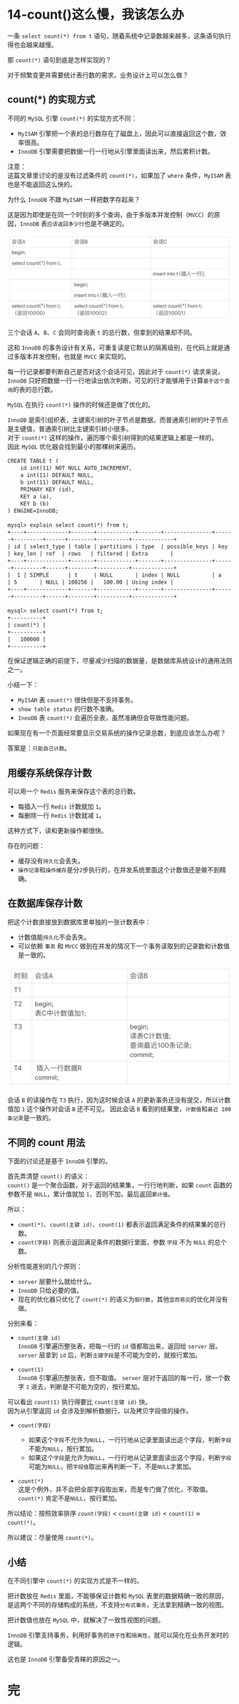 # 14-count()这么慢，我该怎么办

一条 `select count(*) from t` 语句，随着系统中记录数越来越多，这条语句执行得也会越来越慢。

那 `count(*)` 语句到底是怎样实现的？

对于频繁变更并需要统计表行数的需求，业务设计上可以怎么做？

## count(*) 的实现方式

不同的 `MySQL` 引擎 `count(*)` 的实现方式不同：
- `MyISAM` 引擎把一个表的总行数存在了磁盘上，因此可以直接返回这个数，效率很高。
- `InnoDB` 引擎需要把数据一行一行地从引擎里面读出来，然后累积计数。

注意：  
这篇文章里讨论的是没有过滤条件的 `count(*)`，如果加了 `where` 条件，`MyISAM` 表也是不能返回这么快的。

为什么 `InnoDB` 不跟 `MyISAM` 一样把数字存起来？

这是因为即使是在同一个时刻的多个查询，由于多版本并发控制（`MVCC`）的原因，`InnoDB` 表`应该返回多少行`也是不确定的。

![example1](./img14/example1.png)

三个会话 `A`、`B`、`C` 会同时查询表 `t` 的总行数，但拿到的结果却不同。

这和 `InnoDB` 的事务设计有关系，可重复读是它默认的隔离级别，在代码上就是通过多版本并发控制，也就是 `MVCC` 来实现的。

每一行记录都要判断自己是否对这个会话可见，因此对于 `count(*)` 请求来说，`InnoDB` 只好把数据一行一行地读出依次判断，可见的行才能够用于计算`基于这个查询`的表的总行数。

`MySQL` 在执行 `count(*)` 操作的时候还是做了优化的。

`InnoDB` 是索引组织表，主键索引树的叶子节点是数据，而普通索引树的叶子节点是主键值，普通索引树比主键索引树小很多。  
对于 `count(*)` 这样的操作，遍历哪个索引树得到的结果逻辑上都是一样的。  
因此 `MySQL` 优化器会找到最小的那棵树来遍历。  

    CREATE TABLE t (
        id int(11) NOT NULL AUTO_INCREMENT,
        a int(11) DEFAULT NULL,
        b int(11) DEFAULT NULL,
        PRIMARY KEY (id),
        KEY a (a),
        KEY b (b)
    ) ENGINE=InnoDB;

    mysql> explain select count(*) from t;
    +----+-------------+-------+------------+-------+---------------+------+---------+------+--------+----------+-------------+
    | id | select_type | table | partitions | type  | possible_keys | key  | key_len | ref  | rows   | filtered | Extra       |
    +----+-------------+-------+------------+-------+---------------+------+---------+------+--------+----------+-------------+
    |  1 | SIMPLE      | t     | NULL       | index | NULL          | a    | 5       | NULL | 100256 |   100.00 | Using index |
    +----+-------------+-------+------------+-------+---------------+------+---------+------+--------+----------+-------------+

    mysql> select count(*) from t;
    +----------+
    | count(*) |
    +----------+
    |   100000 |
    +----------+

在保证逻辑正确的前提下，尽量减少扫描的数据量，是数据库系统设计的通用法则之一。

小结一下：
- `MyISAM` 表 `count(*)` 很快但是不支持事务。
- `show table status` 的行数不准确。
- `InnoDB` 表 `count(*)` 会遍历全表，虽然准确但会导致性能问题。

如果现在有一个页面经常要显示交易系统的操作记录总数，到底应该怎么办呢？

答案是：`只能自己计数`。

## 用缓存系统保存计数

可以用一个 `Redis` 服务来保存这个表的总行数。
- 每插入一行 `Redis` 计数就加 `1`。
- 每删除一行 `Redis` 计数就减 `1`。

这种方式下，读和更新操作都很快。

存在的问题：
- 缓存没有`持久化`会丢失。
- `操作记录`和`操作缓存`是分`2`步执行的，在并发系统里面这个计数值还是做不到精确。

## 在数据库保存计数

把这个计数直接放到数据库里单独的一张计数表中：
- 计数值能`持久化`不会丢失。
- 可以依赖 `事务` 和 `MVCC` 做到在并发的情况下一个事务读取到的记录数和计数值是一致的。

![example2](./img14/example2.png)

会话 `B` 的读操作在 `T3` 执行，因为这时候会话 `A` 的更新事务还没有提交，所以计数值加 `1` 这个操作对会话 `B` 还不可见。
因此会话 `B` 看到的结果里，`计数值`和`最近 100 条记录`是一致的。

## 不同的 count 用法

下面的讨论还是基于 `InnoDB` 引擎的。

首先弄清楚 `count()` 的语义：  
`count()` 是一个聚合函数，对于返回的结果集，一行行地判断，如果 `count` 函数的参数不是 `NULL`，累计值就加 `1`，否则不加，最后返回`累计值`。

所以：  
- `count(*)`、`count(主键 id)`、`count(1)` 都表示返回满足条件的结果集的总行数。
- `count(字段)` 则表示返回满足条件的数据行里面，参数 `字段` 不为 `NULL` 的总个数。

分析性能差别的几个原则：
- `server` 层要什么就给什么。
- `InnoDB` 只给必要的值。
- 现在的优化器只优化了 `count(*)` 的语义为`取行数`，其他`显而易见`的优化并没有做。

分别来看：
- `count(主键 id)`  
  `InnoDB` 引擎遍历整张表，把每一行的 `id` 值都取出来，返回给 `server` 层。  
  `server` 层拿到 `id` 后，判断`主键字段`是不可能为空的，就按行累加。

- `count(1)`  
  `InnoDB` 引擎遍历整张表，但不取值。
  `server` 层对于返回的每一行，放一个数字 `1` 进去，判断是不可能为空的，按行累加。

可以看出 `count(1)` 执行得要比 `count(主键 id)` 快。  
因为从引擎返回 `id` 会涉及到解析数据行，以及拷贝字段值的操作。

- `count(字段)`  
  - 如果这个`字段`不允许为`NULL`，一行行地从记录里面读出这个字段，判断`字段`不能为`NULL`，按行累加。
  - 如果这个`字段`是允许为`NULL`，一行行地从记录里面读出这个字段，判断`字段`可能为`NULL`，把`字段值`取出来再判断一下，不是`NULL`才累加。

- `count(*)`  
  这是个例外，并不会把全部字段取出来，而是专门做了优化，不取值。`count(*)` 肯定不是`NULL`，按行累加。

所以结论：按照效率排序 `count(字段)` < `count(主键 id)` < `count(1)` ≈ `count(*)`。

所以建议：尽量使用 `count(*)`。

## 小结

在不同引擎中 `count(*)` 的实现方式是不一样的。

把计数放在 `Redis` 里面，不能够保证计数和 `MySQL` 表里的数据精确一致的原因，是这两个不同的存储构成的系统，不支持`分布式事务`，无法拿到精确一致的视图。

把计数值也放在 `MySQL` 中，就解决了一致性视图的问题。

`InnoDB` 引擎支持事务，利用好事务的`原子性`和`隔离性`，就可以简化在业务开发时的逻辑。

这也是 `InnoDB` 引擎备受青睐的原因之一。

# 完